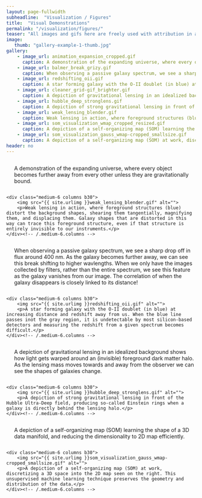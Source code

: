 ```yaml
---
layout: page-fullwidth
subheadline:  "Visualization / Figures"
title:  "Visual Demonstrations"
permalink: "/visualization/figures/"
teaser: "All images and gifs here are freely used with attribution in any presentation."
image:
   thumb: "gallery-example-1-thumb.jpg"
gallery:
    - image_url: animation_expansion_cropped.gif
      caption: A demonstration of the expanding universe, where every object becomes further away from every other unless they are gravitationally bound.
    - image_url: balmer_break_grizy.gif
      caption: When observing a passive galaxy spectrum, we see a sharp drop off in flux around 400 nm. As the galaxy becomes further away, we can see this break shifting to higher wavlengths. When we only have the images collected by filters, rather than the entire spectrum, we see this feature as the galaxy vanishes from our image. The correlation of when the galaxy disappears is closely linked to its distance!
    - image_url: redshifting_oii.gif
      caption: A star forming galaxy with the O-II doublet (in blue) at increasing distance and redshift away from us. When the blue line passes inot the gray region, it is undetectable by most silicon-based detectors and measuring the redshift from a given spectrum becomes difficult.
    - image_url: cleaner_grid-gif_brighter.gif
      caption: A depiction of gravitational lensing in an idealized background shows how light gets warped around an (invisible) foreground dark matter halo. As the lensing mass moves towards and away from the observer we can see the shapes of galaxies change.
    - image_url: hubble_deep_stronglens.gif
      caption: A depiction of strong gravitational lensing in front of the Hubble Ultra-Deep field, producing so-called Einstein rings when a galaxy is directly behind the lensing halo.
    - image_url: weak_lensing_blender.gif
      caption: Weak lensing in action, where foreground structures (blue) distort the background shapes, shearing them tangentially, magnifying them, and displacing them. Galaxy shapes that are distorted in this way can trace this foreground structure, even if that structure is entirely invisible to our instruments.
    - image_url: som_visualization_wmap_cropped_resized.gif
      caption: A depiction of a self-organizing map (SOM) learning the shape of a 3D data manifold, and reducing the dimensionality to 2D map efficiently.
    - image_url: som_visualization_gauss_wmap-cropped_smallsize.gif
      caption: A depiction of a self-organizing map (SOM) at work, discretizing a three-dimensional space into the two-dimensional map seen on the right. This unsupervised machine learning technique preserves the geometry and distribution of the data.
header: no
---
```

<div class="row t60">
    <div class="medium-6 columns b30">
        <img src="{{ site.urlimg }}animation_expansion_cropped.gif" alt="">
        <p>A demonstration of the expanding universe, where every object becomes further away from every other unless they are gravitationally bound.</p>
    </div><!-- /.medium-6.columns -->

    <div class="medium-6 columns b30">
        <img src="{{ site.urlimg }}weak_lensing_blender.gif" alt="">
        <p>Weak lensing in action, where foreground structures (blue) distort the background shapes, shearing them tangentially, magnifying them, and displacing them. Galaxy shapes that are distorted in this way can trace this foreground structure, even if that structure is entirely invisible to our instruments.</p>
    </div><!-- /.medium-6.columns -->
</div><!-- /.row -->


<div class="row t30">
    <div class="medium-6 columns b30">
        <img src="{{ site.urlimg }}balmer_break_grizy.gif" alt="">
        <p>When observing a passive galaxy spectrum, we see a sharp drop off in flux around 400 nm. As the galaxy becomes further away, we can see this break shifting to higher wavlengths. When we only have the images collected by filters, rather than the entire spectrum, we see this feature as the galaxy vanishes from our image. The correlation of when the galaxy disappears is closely linked to its distance!</p>
    </div><!-- /.medium-6.columns -->

    <div class="medium-6 columns b30">
        <img src="{{ site.urlimg }}redshifting_oii.gif" alt="">
        <p>A star forming galaxy with the O-II doublet (in blue) at increasing distance and redshift away from us. When the blue line passes inot the gray region, it is undetectable by most silicon-based detectors and measuring the redshift from a given spectrum becomes difficult.</p>
    </div><!-- /.medium-6.columns -->

</div><!-- /.row -->

<div class="row t60">
    <div class="medium-6 columns b30">
        <img src="{{ site.urlimg }}cleaner_grid-gif_brighter.gif" alt="">
        <p>A depiction of gravitational lensing in an idealized background shows how light gets warped around an (invisible) foreground dark matter halo. As the lensing mass moves towards and away from the observer we can see the shapes of galaxies change.</p>
    </div><!-- /.medium-6.columns -->

    <div class="medium-6 columns b30">
        <img src="{{ site.urlimg }}hubble_deep_stronglens.gif" alt="">
        <p>A depiction of strong gravitational lensing in front of the Hubble Ultra-Deep field, producing so-called Einstein rings when a galaxy is directly behind the lensing halo.</p>
    </div><!-- /.medium-6.columns -->
</div><!-- /.row -->

<div class="row t60">
    <div class="medium-6 columns b30">
        <img src="{{ site.urlimg }}som_visualization_wmap-cropped-resized.gif" alt="">
        <p>A depiction of a self-organizing map (SOM) learning the shape of a 3D data manifold, and reducing the dimensionality to 2D map efficiently.</p>
    </div><!-- /.medium-6.columns -->

    <div class="medium-6 columns b30">
        <img src="{{ site.urlimg }}som_visualization_gauss_wmap-cropped_smallsize.gif" alt="">
        <p>A depiction of a self-organizing map (SOM) at work, discretizing a 3D space into the 2D map seen on the right. This unsupervised machine learning technique preserves the geometry and distribution of the data.</p>
    </div><!-- /.medium-6.columns -->
</div><!-- /.row -->

